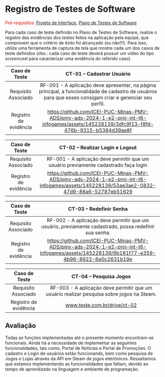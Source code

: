 # Registro de Testes de Software

<span style="color:red">Pré-requisitos: <a href="3-Projeto de Interface.md"> Projeto de Interface</a></span>, <a href="8-Plano de Testes de Software.md"> Plano de Testes de Software</a>

Para cada caso de teste definido no Plano de Testes de Software, realize o registro das evidências dos testes feitos na aplicação pela equipe, que comprovem que o critério de êxito foi alcançado (ou não!!!). Para isso, utilize uma ferramenta de captura de tela que mostre cada um dos casos de teste definidos (obs.: cada caso de teste deverá possuir um vídeo do tipo _screencast_ para caracterizar uma evidência do referido caso).

| **Caso de Teste** 	| **CT-01 – Cadastrar Usuário** 	|
|:---:	|:---:	|
|	Requisito Associado 	| RF-001 - A aplicação deve apresentar, na página principal, a funcionalidade de cadastro de usuários para que esses consigam criar e gerenciar seu perfil. |
|Registro de evidência | https://github.com/ICEI-PUC-Minas-PMV-ADS/pmv-ads-2024-1-e2-proj-int-t6-infogames/assets/145228139/3dfc9f13-f8fd-476b-9315-b5384d39ae8f    |

| **Caso de Teste** 	| **CT-02 – Realizar Login e Logout** 	|
|:---:	|:---:	|
|	Requisito Associado 	| RF-001 - A aplicação deve permitir que um usuário previamente cadastrado faça login |
|Registro de evidência | https://github.com/ICEI-PUC-Minas-PMV-ADS/pmv-ads-2024-1-e2-proj-int-t6-infogames/assets/145228139/53ae3ae2-0832-47d9-88a6-52787eb51629  |

| **Caso de Teste** 	| **CT-03 – Redefinir Senha** 	|
|:---:	|:---:	|
|	Requisito Associado 	| RF-002 - A aplicação deve permitir que um usuário, previamente cadastrado, possa redefinir sua senha. |
|Registro de evidência | https://github.com/ICEI-PUC-Minas-PMV-ADS/pmv-ads-2024-1-e2-proj-int-t6-infogames/assets/145228139/9b181f77-e359-4b96-8922-6e0c2631b19e |


| **Caso de Teste** 	| **CT-04 – Pesquisa Jogos** 	|
|:---:	|:---:	|
|	Requisito Associado 	| RF-003 - A aplicação deve permitir que um usuário realizar pesquisa sobre jogos na Steam. |
|Registro de evidência | www.teste.com.br/drive/ct-02 |


## Avaliação

Todas as funções implementadas até o presente momento encontram-se funcionais. Ainda há a necessidade de implementar as seguintes funcionalidades, tais como, Portal de Notícias e Portal de Promoções.
O cadastro e Login de usuários estão funcionando, bem como pesquisa de Jogos e Lojas através da API em Steam de jogos eletrônicos.
Ressaltamos que estamos implementando as funcionalidades que faltam, devido ao tempo de aprendizado na linguagem e ambiente de programação.

